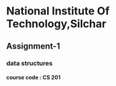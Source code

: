 # National Institute Of Technology,Silchar

## Assignment-1

### data structures

#### course code : CS 201
